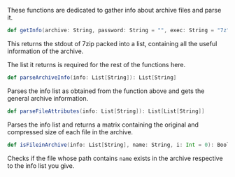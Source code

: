 These functions are dedicated to gather info about archive files and parse it.

```scala
def getInfo(archive: String, password: String = "", exec: String = "7z"): List[String]
```
This returns the stdout of 7zip packed into a list, containing all the useful information of the archive.

The list it returns is required for the rest of the functions here.

```scala
def parseArchiveInfo(info: List[String]): List[String]
```
Parses the info list as obtained from the function above and gets the general archive information.

```scala
def parseFileAttributes(info: List[String]): List[List[String]]
```
Parses the info list and returns a matrix containing the original and compressed size of each file in the archive.

```scala
def isFileinArchive(info: List[String], name: String, i: Int = 0): Boolean
```
Checks if the file whose path contains ```name``` exists in the archive respective to the info list you give.
